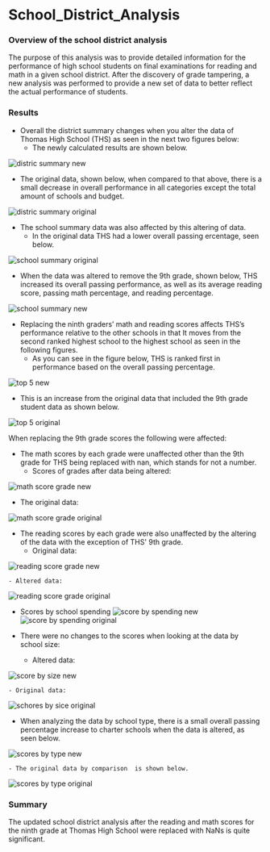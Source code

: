 # School_District_Analysis

### Overview of the school district analysis

The purpose of this analysis was to provide detailed information for the performance of high school students on final examinations for reading and math in a given school district. After the discovery of grade tampering, a new analysis was performed to provide a new set of data to better reflect the actual performance of students. 


### Results

- Overall the district summary changes when you alter the data of Thomas High School (THS) as seen in the next two figures below:
  - The newly calculated results are shown below.
  
![distric summary new](Resources/district_summary_new.png)
  
  - The original data, shown below, when compared to that above, there is a small decrease in overall performance in all categories except the total amount of schools and budget.

![distric summary original](Resources/district_summary_orig.png)

- The school summary data was also affected by this altering of data. 
  - In the original data THS had a lower overall passing ercentage, seen below.

![school summary original](Resources/school_summary_orig.png)

  - When the data was altered to remove the 9th grade, shown below, THS increased its overall passing performance, as well as its average reading score, passing math percentage, and reading percentage.

![school summary new](Resources/school_summary_new.png)


- Replacing the ninth graders’ math and reading scores affects THS’s performance relative to the other schools in that It moves from the second ranked highest school to the highest school as seen in the following figures.
  - As you can see in the figure below, THS is ranked first in performance based on the overall passing percentage.

![top 5 new](Resources/top_5_new.png)

  - This is an increase from the original data that included the 9th grade student data as shown below.

![top 5 original](Resources/top_5_orig.png)
 
When replacing the 9th grade scores the following were affected:

  - The math scores by each grade were unaffected other than the 9th grade for THS being replaced with nan, which stands for not a number. 
    - Scores of grades after data being altered:

![math score grade new](Resources/math_score_by_grade_new.png)

  - The original data:

![math score grade original](Resources/math_score_by_grade_orig.png)

  - The reading scores by each grade were also unaffected by the altering of the data with the exception of THS' 9th grade.
    - Original data:

![reading score grade new](Resources/reading_score_by_grade_new.png)

    - Altered data:

![reading score grade original](Resources/reading_score_by_grade_orig.png)
 
  - Scores by school spending 
![score by spending new](Resources/scores_by_spending_new.png)
![score by spending original](Resources/scores_by_spending_orig.png)

  - There were no changes to the scores when looking at the data by school size: 
    - Altered data:

![score by size new](Resources/scores_by_size_new.png)

    - Original data:

![schores by sice original](Resources/scores_by_size_orig.png)

  - When analyzing the data by school type, there is a small overall passing percentage increase to charter schools when the data is altered, as seen below.

![scores by type new](Resources/scores_by_type_new.png)

    - The original data by comparison  is shown below.

![scores by type original](Resources/scores_by_type_orig.png)

### Summary

The updated school district analysis after the reading and math scores for the ninth grade at Thomas High School were replaced with NaNs is quite significant.
